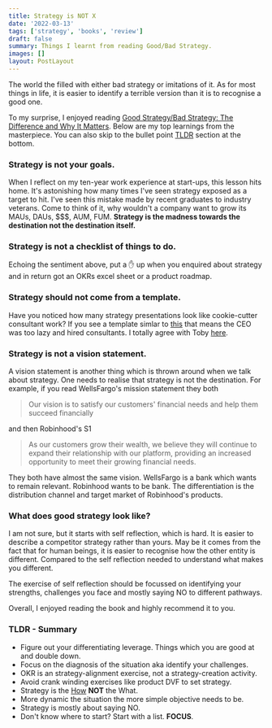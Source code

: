 ```yaml
---
title: Strategy is NOT X
date: '2022-03-13'
tags: ['strategy', 'books', 'review']
draft: false
summary: Things I learnt from reading Good/Bad Strategy.
images: []
layout: PostLayout
---
```


The world the filled with either bad strategy or imitations of it. As for most things in life, it is easier to identify a terrible version than it is to recognise a good one.

To my surprise, I enjoyed reading [Good Strategy/Bad Strategy: The Difference and Why It Matters](https://www.amazon.com.au/Good-Strategy-Bad-Difference-Matters/dp/0307886239). Below are my top learnings from the masterpiece. You can also skip to the bullet point [TLDR](#TLDR) section at the bottom.

### Strategy is not your goals.

When I reflect on my ten-year work experience at start-ups, this lesson hits home. It's astonishing how many times I've seen strategy exposed as a target to hit. I've seen this mistake made by recent graduates to industry veterans. Come to think of it, why wouldn't a company want to grow its MAUs, DAUs, $$$, AUM, FUM. **Strategy is the madness towards the destination not the destination itself.**

### Strategy is not a checklist of things to do.

Echoing the sentiment above, put a ✋ up when you enquired about strategy and in return got an OKRs excel sheet or a product roadmap.

### Strategy should not come from a template.

Have you noticed how many strategy presentations look like cookie-cutter consultant work? If you see a template simlar to [this](https://www.canva.com/templates/EADaood59tE-orange-corporate-strategy-map-chart/) that means the CEO was too lazy and hired consultants. I totally agree with Toby [here](https://twitter.com/tobi/status/1266801564855021568).

### Strategy is not a vision statement.

A vision statement is another thing which is thrown around when we talk about strategy. One needs to realise that strategy is not the destination. For example, if you read WellsFargo's mission statement they both

> Our vision is to satisfy our customers' financial needs and help them succeed financially

and then Robinhood's S1

> As our customers grow their wealth, we believe they will continue to expand their relationship with our platform, providing an increased opportunity to meet their growing financial needs.

They both have almost the same vision. WellsFargo is a bank which wants to remain relevant. Robinhood wants to be bank. The differentiation is the distribution channel and target market of Robinhood's products.

### What does good strategy look like?

I am not sure, but it starts with self reflection, which is hard. It is easier to describe a competitor strategy rather than yours. May be it comes from the fact that for human beings, it is easier to recognise how the other entity is different. Compared to the self reflection needed to understand what makes you different.

The exercise of self reflection should be focussed on identifying your strengths, challenges you face and mostly saying NO to different pathways.

Overall, I enjoyed reading the book and highly recommend it to you.

### <a name="TLDR"></a> TLDR - Summary

- Figure out your differentiating leverage. Things which you are good at and double down.
- Focus on the diagnosis of the situation aka identify your challenges.
- OKR is an strategy-alignment exercise, not a strategy-creation activity.
- Avoid crank winding exercises like product DVF to set strategy.
- Strategy is the [How](https://twitter.com/pitter/status/1460848932116844550?s=20) **NOT** the What.
- More dynamic the situation the more simple objective needs to be.
- Strategy is mostly about saying NO.
- Don't know where to start? Start with a list. **FOCUS**.
